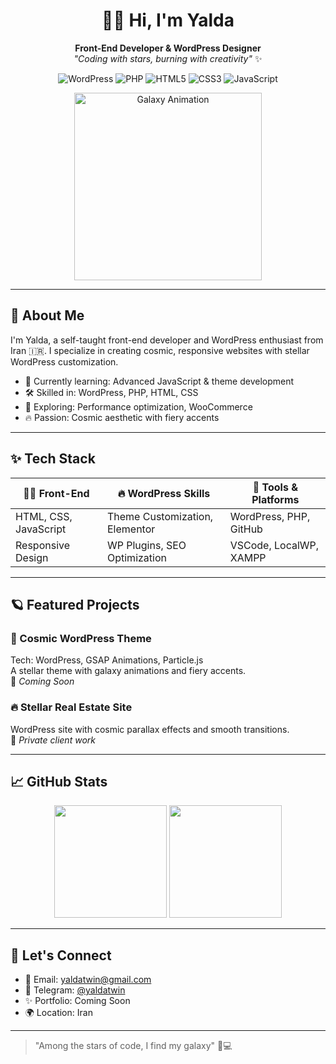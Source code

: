 <h1 align="center">🌌🔥 Hi, I'm Yalda</h1>
<p align="center">
  <strong>Front-End Developer & WordPress Designer</strong><br>
  <em>"Coding with stars, burning with creativity"</em> ✨
</p>

<p align="center">
  <img src="https://img.shields.io/badge/WordPress-FF2D2D?style=for-the-badge&logo=wordpress&logoColor=white" alt="WordPress" />
  <img src="https://img.shields.io/badge/PHP-FF1A1A?style=for-the-badge&logo=php&logoColor=white" alt="PHP" />
  <img src="https://img.shields.io/badge/HTML5-FF4040?style=for-the-badge&logo=html5&logoColor=white" alt="HTML5" />
  <img src="https://img.shields.io/badge/CSS3-FF3333?style=for-the-badge&logo=css3&logoColor=white" alt="CSS3" />
  <img src="https://img.shields.io/badge/JavaScript-FF0000?style=for-the-badge&logo=javascript&logoColor=white" alt="JavaScript" />
</p>

<p align="center">
  <a href="https://media.giphy.com/media/26tn33aiTi1jkl6H6/giphy.gif" target="_blank">
    <img src="https://media.giphy.com/media/26tn33aiTi1jkl6H6/giphy.gif" width="300" alt="Galaxy Animation">
  </a>
</p>

---

## 🌠 About Me

I'm Yalda, a self-taught front-end developer and WordPress enthusiast from Iran 🇮🇷. I specialize in creating cosmic, responsive websites with stellar WordPress customization.

- 🌌 Currently learning: Advanced JavaScript & theme development  
- 🛠 Skilled in: WordPress, PHP, HTML, CSS  
- 🚀 Exploring: Performance optimization, WooCommerce  
- 🔥 Passion: Cosmic aesthetic with fiery accents  

---

## ✨ Tech Stack

| 👩‍💻 Front-End            | 🔥 WordPress Skills           | 🌌 Tools & Platforms       |
|--------------------------|------------------------------|------------------------------|
| HTML, CSS, JavaScript     | Theme Customization, Elementor | WordPress, PHP, GitHub       |
| Responsive Design         | WP Plugins, SEO Optimization | VSCode, LocalWP, XAMPP       |

---

## 🪐 Featured Projects

### 🌠 Cosmic WordPress Theme  
Tech: WordPress, GSAP Animations, Particle.js  
A stellar theme with galaxy animations and fiery accents.  
🔗 *Coming Soon*

### 🔥 Stellar Real Estate Site  
WordPress site with cosmic parallax effects and smooth transitions.  
🔗 *Private client work*

---

## 📈 GitHub Stats

<p align="center">
  <img src="https://github-readme-stats.vercel.app/api?username=YALDAKHOSHPEY&show_icons=true&theme=dark&bg_color=0d0d2b&title_color=ff2d2d&text_color=fff&icon_color=ff4d4d" height="180" />
  <img src="https://github-readme-stats.vercel.app/api/top-langs/?username=YALDAKHOSHPEY&layout=compact&theme=dark&bg_color=0d0d2b&title_color=ff2d2d&text_color=fff" height="180"/>
</p>

---

## 🌌 Let's Connect

- 📧 Email: yaldatwin@gmail.com  
- 🚀 Telegram: [@yaldatwin](https://t.me/yaldatwin)  
- ✨ Portfolio: Coming Soon  
- 🌍 Location: Iran  

---

> "Among the stars of code, I find my galaxy" 🌠💻
